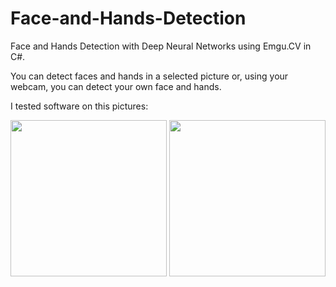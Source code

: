 # Face-and-Hands-Detection
Face and Hands Detection with Deep Neural Networks using Emgu.CV in C#.

You can detect faces and hands in a selected picture or, using your webcam, you can detect your own face and hands.

I tested software on this pictures:


<img src=https://user-images.githubusercontent.com/56163226/127770973-f9e4e727-ee92-4072-8a2d-d29ac62e65d4.jpg width="250" height="250">

<img src=https://user-images.githubusercontent.com/56163226/127770974-d814d77e-7087-4a55-a995-815213fd778b.jpg width="250" height="250">


